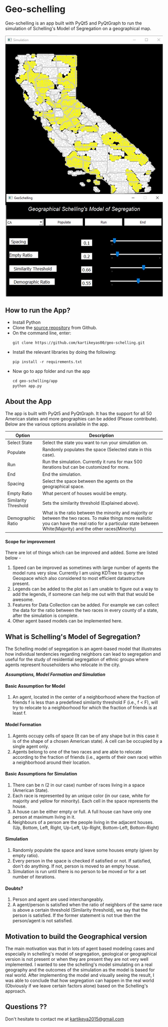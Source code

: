 # Geo-schelling
Geo-schelling is an app built with PyQt5 and PyQtGraph to run the simulation of Schelling's Model of Segregation on a geographical map.

![Screenshot](https://github.com/kartikeyas00/geo-schelling/blob/master/screenshots/geoschelling2.JPG)


## How to run the App?

* Install Python
* Clone the [source repository](https://github.com/kartikeyas00/geo-schelling) from Github.
* On the command line, enter:
    ````
    git clone https://github.com/kartikeyas00/geo-schelling.git
    ````
* Install the relevant libraries by doing the following:
    ````
    pip install -r requirements.txt
    ````
* Now go to app folder and run the app
    ````
    cd geo-schelling/app
    python app.py
    ````

## About the App
The app is built with PyQt5 and PyQtGraph. It has the support for all 50 American states and more geographies can be added (Please contribute). Below are the various options available in the app.

| Option | Description |
| -----------| ------------|
| Select State | Select the state you want to run your simulation on. |
|Populate| Randomly populates the space (Selected state in this case). |
|Run| Run the simulation. Currently it runs for max 500 iterations but can be customized for more. |
|End| End the simulation. |
|Spacing| Select the space between the agents on the geographical space. |
|Empty Ratio|What percent of houses would be empty. |
|Similarity Threshold| Sets the similarity threshold (Explained above). |
|Demographic Ratio|What is the ratio between the minority and majority or between the two races. To make things more realistic you can have the real ratio for a particular state between White(Majority) and the other races(Minority)|

#### Scope for improvement
There are lot of things which can be improved and added. Some are listed below -
1. Speed can be improved as sometimes with large number of agents the model runs very slow. Currently I am using KDTree to query the Geospace which also considered to most efficient datastructure present.
2. Legends can be added to the plot as I am unable to figure out a way to add the legends, if someone can help me out with that that would be awesome.
3. Features for Data Collection can be added. For example we can collect the data for the ratio between the two races in every county of a state, after the simulation is complete.
4. Other agent based models can be implemented here.


## What is Schelling's Model of Segregation?
The Schelling model of segregation is an agent-based model that illustrates how individual tendencies regarding neighbors can lead to segregation and useful for the study of residential segregation of ethnic groups where agents represent householders who relocate in the city.

***Assumptions, Model Formation and Simulation***

#### Basic Assumption for Model
1. An agent, located in the center of a neighborhood where the fraction of friends f is less than a predefined similarity threshold F (i.e., f < F), will try to relocate to a neighborhood for which the fraction of friends is at least f.

#### Model Formation
1. Agents occupy cells of space (It can be of any shape but in this case it is of the shape of a chosen American state). A cell can be occupied by a single agent only.
2. Agents belong to one of the two races and are able to relocate according to the fraction of friends (i.e., agents of their own race) within a neighborhood around their location.

#### Basic Assumptions for Simulation
1. There can be n (2 in our case) number of races living in a space (American State).
2. Each race is represented by an unique color (in our case, white for majority and yellow for minority). Each cell in the space represents the house.
3. A house can be either empty or full. A full house can have only one person at maximum living in it. 
4. Neighbours of a person are the people living in the adjacent houses. (Up, Bottom, Left, Right, Up-Left, Up-Right, Bottom-Left, Bottom-Right)

#### Simulation
1. Randomly populate the space and leave some houses empty (given by empty ratio).
2. Every person in the space is checked if satisfied or not. If satisfied, don't do anything. If not, person is moved to an empty house.
3. Simulation is run until there is no person to be moved or for a set number of iterations.

#### Doubts?
1. Person and agent are used interchangeably.
2. A agent/person is satisfied when the ratio of neighbors of the same race is above a certain threshold (Similarity threshold), we say that the person is satisfied. If the former statement is not true then the person/agent is not satisfied.

## Motivation to build the Geographical version
The main motivation was that in lots of agent based modeling cases and especially in schelling's model of segregation, geological or geographical version is not present or when they are present they are not very well implemented. I wanted to see the schelling's model simulating on a real geography and the outcomes of the simulation as the model is based for real world. After implementing the model and visually seeing the result, I was able to conclude that how segregation can happen in the real world (Obviously if we leave certain factors alone) based on the Schelling's approach. 

## Questions ??
Don't hesitate to contact me at kartikeya2015@gmail.com

